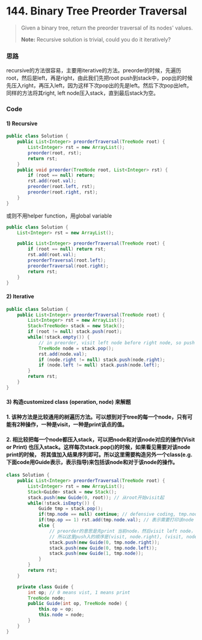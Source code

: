 # 144. Binary Tree Preorder Traversal

> Given a binary tree, return the preorder traversal of its nodes' values.
>
> **Note:** Recursive solution is trivial, could you do it iteratively?

### 思路

recursive的方法很容易，主要用iterative的方法。preorder的时候，先遍历root，然后是left，再是right，由此我们先把root push到stack中，pop出的时候先压入right，再压入left，因为这样下次pop出的先是left。然后下次pop出left，同样的方法将其right, left node压入stack，直到最后stack为空。

### Code

#### 1\) Recursive

```java
public class Solution {
    public List<Integer> preorderTraversal(TreeNode root) {
        List<Integer> rst = new ArrayList();
        preorder(root, rst);
        return rst;
    }
    public void preorder(TreeNode root, List<Integer> rst) {
        if (root == null) return;
        rst.add(root.val);
        preorder(root.left, rst);
        preorder(root.right, rst);
    }
}
```

或则不用helper function，用global variable

```java
public class Solution {
    List<Integer> rst = new ArrayList();

    public List<Integer> preorderTraversal(TreeNode root) {
        if (root == null) return rst;
        rst.add(root.val);
        preorderTraversal(root.left);
        preorderTraversal(root.right);
        return rst;
    }
}
```

#### 2\) Iterative

```java
public class Solution {
    public List<Integer> preorderTraversal(TreeNode root) {
        List<Integer> rst = new ArrayList();
        Stack<TreeNode> stack = new Stack();
        if (root != null) stack.push(root);
        while(!stack.empty()) {
            // in preorder, visit left node before right node, so push right node to stack before left node
            TreeNode node = stack.pop();
            rst.add(node.val);
            if (node.right != null) stack.push(node.right);
            if (node.left != null) stack.push(node.left);
        }
        return rst;
    }
}
```

#### 3\) 构造customized class \(operation, node\) 来解题

#### 1. 该种方法是比较通用的树遍历方法。可以想到对于tree的每一个node，只有可能有2种操作，一种是visit，一种是print该点的值。

#### 2. 相比较把每一个node都压入stack，可以把node和对该node对应的操作\(Visit or Print\) 也压入stack。这样每次stack.pop\(\)的时候，如果看见需要对该node print的时候， 将其值加入结果序列即可。所以这里需要构造另外一个class\(e.g. 下面code用Guide表示，表示指导\)来包括该node和对于该node的操作。

```java
class Solution {
    public List<Integer> preorderTraversal(TreeNode root) {
        List<Integer> rst = new ArrayList();
        Stack<Guide> stack = new Stack();
        stack.push(new Guide(0, root)); // 从root开始visit起
        while(!stack.isEmpty()) {
            Guide tmp = stack.pop();
            if(tmp.node == null) continue; // defensive coding, tmp.node完全可能是null
            if(tmp.op == 1) rst.add(tmp.node.val); // 表示需要打印该node
            else {
                // preorder的意思是先print 当前node，然后visit left node，再visit right node
                // 所以这里push入的顺序是(visit, node.right), (visit, node.left), (print, node)
                stack.push(new Guide(0, tmp.node.right));
                stack.push(new Guide(0, tmp.node.left));
                stack.push(new Guide(1, tmp.node));
            }
        }
        return rst;
    }

    private class Guide {
        int op; // 0 means vist, 1 means print
        TreeNode node;
        public Guide(int op, TreeNode node) {
            this.op = op;
            this.node = node;
        }
    }
}
```



